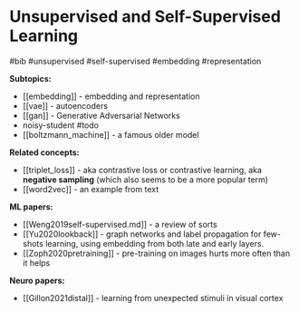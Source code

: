 # Unsupervised and Self-Supervised Learning

#bib #unsupervised #self-supervised #embedding #representation

**Subtopics:**
* [[embedding]] - embedding and representation
* [[vae]] - autoencoders
* [[gan]] - Generative Adversarial Networks
* noisy-student #todo
* [[boltzmann_machine]] - a famous older model

**Related concepts:**
* [[triplet_loss]] - aka contrastive loss or contrastive learning, aka **negative sampling** (which also seems to be a more popular term)
* [[word2vec]] - an example from text

**ML papers:**
* [[Weng2019self-supervised.md]] - a review of sorts
* [[Yu2020lookback]] - graph networks and label propagation for few-shots learning, using embedding from both late and early layers.
* [[Zoph2020pretraining]] - pre-training on images hurts more often than it helps	

**Neuro papers:**
* [[Gillon2021distal]] - learning from unexpected stimuli in visual cortex